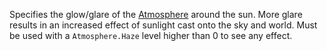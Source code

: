 Specifies the glow/glare of the [Atmosphere](https://create.roblox.com/docs/reference/engine/classes/Atmosphere) around the sun. More glare
results in an increased effect of sunlight cast onto the sky and world.
Must be used with a `Atmosphere.Haze` level higher than 0 to see any
effect.